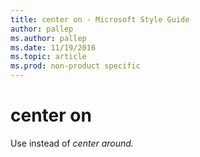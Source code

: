 ```yaml
---
title: center on - Microsoft Style Guide
author: pallep
ms.author: pallep
ms.date: 11/19/2016
ms.topic: article
ms.prod: non-product specific
---
```


# center on

Use instead of *center around.*
